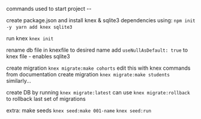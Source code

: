 commands used to start project --

create package.json and install knex & sqlite3 dependencies using:
`npm init -y `
`yarn add knex sqlite3` 

run knex `knex init`

rename db file in knexfile to desired name
add `useNullAsDefault: true` to knex file - enables sqlite3

create migration `knex migrate:make cohorts`
edit this with knex commands from documentation
create migration `knex migrate:make students` similarly...

create DB by running `knex migrate:latest`
can use `knex migrate:rollback` to rollback last set of migrations

extra: make seeds `knex seed:make 001-name`
`knex seed:run`